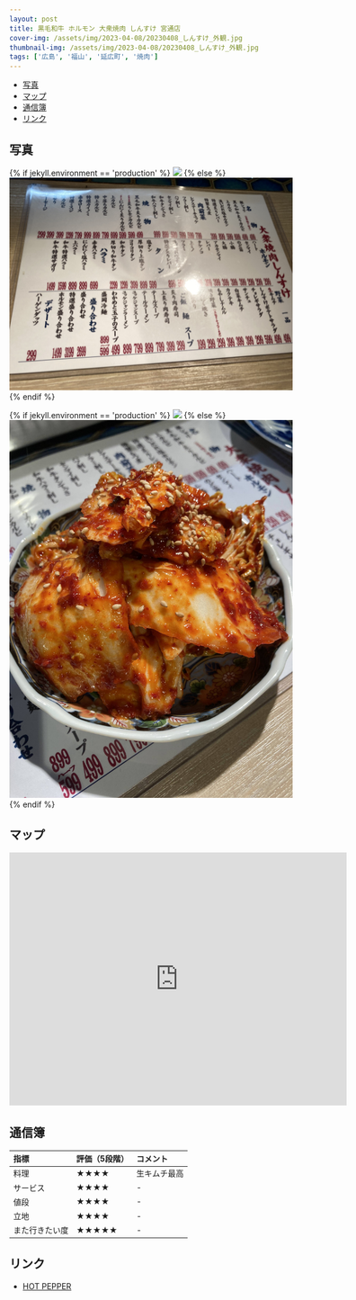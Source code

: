 ```yaml
---
layout: post
title: 黒毛和牛 ホルモン 大衆焼肉 しんすけ 宮通店
cover-img: /assets/img/2023-04-08/20230408_しんすけ_外観.jpg
thumbnail-img: /assets/img/2023-04-08/20230408_しんすけ_外観.jpg
tags: ['広島', '福山', '延広町', '焼肉']
---
```


<!-- TOC -->

- [写真](#写真)
- [マップ](#マップ)
- [通信簿](#通信簿)
- [リンク](#リンク)

<!-- /TOC -->


## 写真

{% if jekyll.environment == 'production' %}
<img src="https://raw.githubusercontent.com/taira1117/fukuyama_izakaya/master/assets/img/2023-04-08/20230408_しんすけ_メニュー.jpg">
{% else %}
<img src="/assets/img/2023-04-08/20230408_しんすけ_メニュー.jpg">
{% endif %}

{% if jekyll.environment == 'production' %}
<img src="https://raw.githubusercontent.com/taira1117/fukuyama_izakaya/master/assets/img/2023-04-08/20230408_しんすけ_生キムチ.jpg">
{% else %}
<img src="/assets/img/2023-04-08/20230408_しんすけ_生キムチ.jpg">
{% endif %}

## マップ

<iframe src="https://www.google.com/maps/embed?pb=!1m18!1m12!1m3!1d3288.62263056192!2d133.3629218771663!3d34.48709627299623!2m3!1f0!2f0!3f0!3m2!1i1024!2i768!4f13.1!3m3!1m2!1s0x355111b4c849a815%3A0x6d27102460f187d1!2z6buS5q-b5ZKM54mb44Ob44Or44Oi44Oz5aSn6KGG54S86IKJ44GX44KT44GZ44GR!5e0!3m2!1sja!2sjp!4v1682257710370!5m2!1sja!2sjp" width="600" height="450" style="border:0;" allowfullscreen="" loading="lazy" referrerpolicy="no-referrer-when-downgrade"></iframe>

## 通信簿

| 指標 | 評価（5段階） | コメント |
| :------ |:--- | :--- |
| 料理 | ★★★★ | 生キムチ最高 |
| サービス | ★★★★ | - |
| 値段 | ★★★★ | - |
| 立地 | ★★★★ | - |
| また行きたい度 | ★★★★★ | - |

## リンク

- [HOT PEPPER](https://www.hotpepper.jp/strJ003498454/)